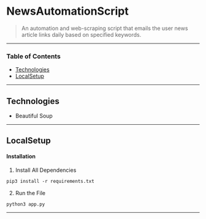 # NewsAutomationScript
> An automation and web-scraping script that emails the user news article links daily based on specified keywords. 
---

### Table of Contents


- [Technologies](#technologies)
- [LocalSetup](#localsetup)


---


## Technologies

- Beautiful Soup

---

## LocalSetup

#### Installation
1. Install All Dependencies

```html
pip3 install -r requirements.txt
```
2. Run the File 
```html
python3 app.py
```


---
